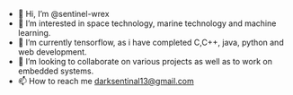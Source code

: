 - 👋 Hi, I’m @sentinel-wrex
- 👀 I’m interested in space technology, marine technology and machine learning.
- 🌱 I’m currently tensorflow, as i have completed C,C++, java, python and web development.
- 💞️ I’m looking to collaborate on various projects as well as to work on embedded systems.
- 📫 How to reach me darksentinal13@gmail.com

<!---
sentinel-wrex/sentinel-wrex is a ✨ special ✨ repository because its `README.md` (this file) appears on your GitHub profile.
You can click the Preview link to take a look at your changes.
--->
